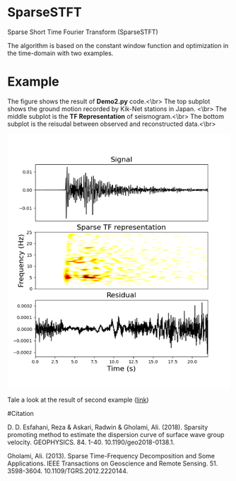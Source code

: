 # SparseSTFT
Sparse Short Time Fourier Transform (SparseSTFT)

The algorithm is based on the constant window function and optimization in the time-domain with two examples.

# Example 
The figure shows the result of **Demo2.py** code.<\br>
The top subplot shows the ground motion recorded by Kik-Net stations in Japan. <\br>
The middle subplot is the **TF Representation** of seismogram.<\br>
The bottom subplot is the reisudal between observed and reconstructed data.<\br>

![alt text](https://github.com/resfahani/SparseSTFT/blob/master/Figures/Demo2.png)

Tale a look at the result of second example ([link](https://github.com/resfahani/SparseSTFT/blob/master/Figures/Demo1.png))

#Citation

D. D. Esfahani, Reza & Askari, Radwin & Gholami, Ali. (2018). Sparsity promoting method to estimate the dispersion curve of surface wave group velocity. GEOPHYSICS. 84. 1-40. 10.1190/geo2018-0138.1. 

Gholami, Ali. (2013). Sparse Time-Frequency Decomposition and Some Applications. IEEE Transactions on Geoscience and Remote Sensing. 51. 3598-3604. 10.1109/TGRS.2012.2220144. 

